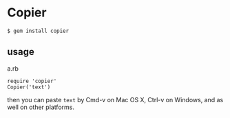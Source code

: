 # Copier

    $ gem install copier

## usage

a.rb

    require 'copier'
    Copier('text')

then you can paste `text` by Cmd-v on Mac OS X, Ctrl-v on Windows, and as well on other platforms.
